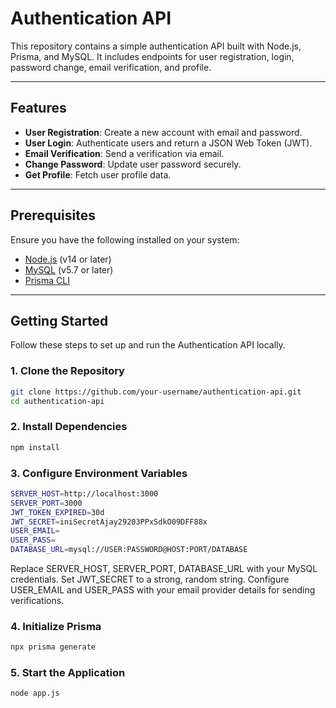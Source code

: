 # Authentication API

This repository contains a simple authentication API built with Node.js, Prisma, and MySQL. It includes endpoints for user registration, login, password change, email verification, and profile.

---

## Features

- **User Registration**: Create a new account with email and password.
- **User Login**: Authenticate users and return a JSON Web Token (JWT).
- **Email Verification**: Send a verification via email.
- **Change Password**: Update user password securely.
- **Get Profile**: Fetch user profile data.

---

## Prerequisites

Ensure you have the following installed on your system:

- [Node.js](https://nodejs.org/) (v14 or later)
- [MySQL](https://www.mysql.com/) (v5.7 or later)
- [Prisma CLI](https://www.prisma.io/docs/getting-started)

---

## Getting Started

Follow these steps to set up and run the Authentication API locally.

### 1. Clone the Repository

```bash
git clone https://github.com/your-username/authentication-api.git
cd authentication-api
```

### 2. Install Dependencies

```bash
npm install
```

### 3. Configure Environment Variables

```bash
SERVER_HOST=http://localhost:3000
SERVER_PORT=3000
JWT_TOKEN_EXPIRED=30d
JWT_SECRET=iniSecretAjay29203PPxSdkO09DFF88x
USER_EMAIL=
USER_PASS=
DATABASE_URL=mysql://USER:PASSWORD@HOST:PORT/DATABASE
```
Replace SERVER_HOST, SERVER_PORT, DATABASE_URL with your MySQL credentials.
Set JWT_SECRET to a strong, random string.
Configure USER_EMAIL and USER_PASS with your email provider details for sending verifications.

### 4. Initialize Prisma

```bash
npx prisma generate
```

### 5. Start the Application 

```bash
node app.js
```
